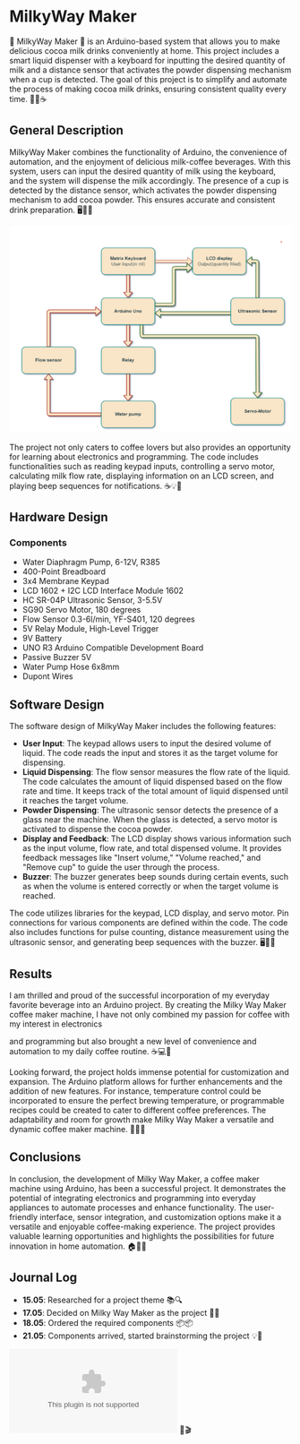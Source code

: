 # MilkyWay Maker

🌌 MilkyWay Maker 🌌 is an Arduino-based system that allows you to make delicious cocoa milk drinks conveniently at home. This project includes a smart liquid dispenser with a keyboard for inputting the desired quantity of milk and a distance sensor that activates the powder dispensing mechanism when a cup is detected. The goal of this project is to simplify and automate the process of making cocoa milk drinks, ensuring consistent quality every time. 🍫🥛☕️

## General Description

MilkyWay Maker combines the functionality of Arduino, the convenience of automation, and the enjoyment of delicious milk-coffee beverages. With this system, users can input the desired quantity of milk using the keyboard, and the system will dispense the milk accordingly. The presence of a cup is detected by the distance sensor, which activates the powder dispensing mechanism to add cocoa powder. This ensures accurate and consistent drink preparation. 🖥️🤖🍶

![Block Diagram](https://github.com/maruwu8/MilkyWay-Maker/blob/main/assets/block%20schema.png)


The project not only caters to coffee lovers but also provides an opportunity for learning about electronics and programming. The code includes functionalities such as reading keypad inputs, controlling a servo motor, calculating milk flow rate, displaying information on an LCD screen, and playing beep sequences for notifications. ☕️💡📝

## Hardware Design

### Components
- Water Diaphragm Pump, 6-12V, R385
- 400-Point Breadboard
- 3x4 Membrane Keypad
- LCD 1602 + I2C LCD Interface Module 1602
- HC SR-04P Ultrasonic Sensor, 3-5.5V
- SG90 Servo Motor, 180 degrees
- Flow Sensor 0.3-6l/min, YF-S401, 120 degrees
- 5V Relay Module, High-Level Trigger
- 9V Battery
- UNO R3 Arduino Compatible Development Board
- Passive Buzzer 5V
- Water Pump Hose 6x8mm
- Dupont Wires


## Software Design

The software design of MilkyWay Maker includes the following features:

- **User Input**: The keypad allows users to input the desired volume of liquid. The code reads the input and stores it as the target volume for dispensing.
- **Liquid Dispensing**: The flow sensor measures the flow rate of the liquid. The code calculates the amount of liquid dispensed based on the flow rate and time. It keeps track of the total amount of liquid dispensed until it reaches the target volume.
- **Powder Dispensing**: The ultrasonic sensor detects the presence of a glass near the machine. When the glass is detected, a servo motor is activated to dispense the cocoa powder.
- **Display and Feedback**: The LCD display shows various information such as the input volume, flow rate, and total dispensed volume. It provides feedback messages like "Insert volume," "Volume reached," and "Remove cup" to guide the user through the process.
- **Buzzer**: The buzzer generates beep sounds during certain events, such as when the volume is entered correctly or when the target volume is reached.

The code utilizes libraries for the keypad, LCD display, and servo motor. Pin connections for various components are defined within the code. The code also includes functions for pulse counting, distance measurement using the ultrasonic sensor, and generating beep sequences with the buzzer. 🖥️🧪🎶

## Results

I am thrilled and proud of the successful incorporation of my everyday favorite beverage into an Arduino project. By creating the Milky Way Maker coffee maker machine, I have not only combined my passion for coffee with my interest in electronics

and programming but also brought a new level of convenience and automation to my daily coffee routine. ☕️💻🤩

Looking forward, the project holds immense potential for customization and expansion. The Arduino platform allows for further enhancements and the addition of new features. For instance, temperature control could be incorporated to ensure the perfect brewing temperature, or programmable recipes could be created to cater to different coffee preferences. The adaptability and room for growth make Milky Way Maker a versatile and dynamic coffee maker machine. 🌟🔧🌱

## Conclusions

In conclusion, the development of Milky Way Maker, a coffee maker machine using Arduino, has been a successful project. It demonstrates the potential of integrating electronics and programming into everyday appliances to automate processes and enhance functionality. The user-friendly interface, sensor integration, and customization options make it a versatile and enjoyable coffee-making experience. The project provides valuable learning opportunities and highlights the possibilities for future innovation in home automation. 🏠🚀😃


## Journal Log

- **15.05**: Researched for a project theme 📚🔍
- **17.05**: Decided on Milky Way Maker as the project 🌌✨
- **18.05**: Ordered the required components 📦📦
- **21.05**: Components arrived, started brainstorming the project 💡💭

![Demo Video](https://example.com/milkywaymaker-demovideo.zip) 🎥🎬
